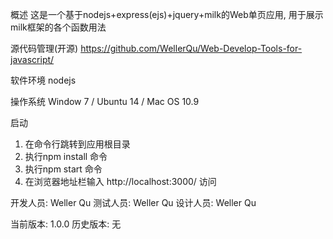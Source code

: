 概述
这是一个基于nodejs+express(ejs)+jquery+milk的Web单页应用, 用于展示milk框架的各个函数用法

源代码管理(开源)
https://github.com/WellerQu/Web-Develop-Tools-for-javascript/

软件环境
nodejs

操作系统
Window 7 / Ubuntu 14 / Mac OS 10.9

启动
1. 在命令行跳转到应用根目录
2. 执行npm install 命令
3. 执行npm start 命令
4. 在浏览器地址栏输入 http://localhost:3000/ 访问

开发人员: Weller Qu
测试人员: Weller Qu
设计人员: Weller Qu

当前版本: 1.0.0
历史版本: 无